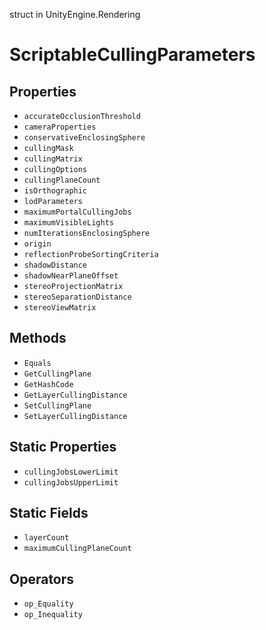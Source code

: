struct in UnityEngine.Rendering
# ScriptableCullingParameters

## Properties
- `accurateOcclusionThreshold`
- `cameraProperties`
- `conservativeEnclosingSphere`
- `cullingMask`
- `cullingMatrix`
- `cullingOptions`
- `cullingPlaneCount`
- `isOrthographic`
- `lodParameters`
- `maximumPortalCullingJobs`
- `maximumVisibleLights`
- `numIterationsEnclosingSphere`
- `origin`
- `reflectionProbeSortingCriteria`
- `shadowDistance`
- `shadowNearPlaneOffset`
- `stereoProjectionMatrix`
- `stereoSeparationDistance`
- `stereoViewMatrix`
## Methods
- `Equals`
- `GetCullingPlane`
- `GetHashCode`
- `GetLayerCullingDistance`
- `SetCullingPlane`
- `SetLayerCullingDistance`
## Static Properties
- `cullingJobsLowerLimit`
- `cullingJobsUpperLimit`
## Static Fields
- `layerCount`
- `maximumCullingPlaneCount`
## Operators
- `op_Equality`
- `op_Inequality`

